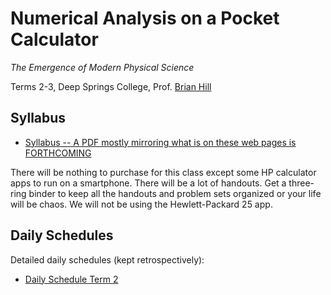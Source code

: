 # Numerical Analysis on a Pocket Calculator

*The Emergence of Modern Physical Science*

Terms 2-3, Deep Springs College, Prof. [Brian Hill](../index.html)

## Syllabus

* [Syllabus -- A PDF mostly mirroring what is on these web pages is FORTHCOMING](./NumericalAnalysisSyllabus.pdf)

There will be nothing to purchase for this class except some HP calculator apps to run on a smartphone. There will be a lot of handouts. Get a three-ring binder to keep all the handouts and problem sets organized or your life will be chaos. We will not be using the Hewlett-Packard 25 app.

## Daily Schedules

Detailed daily schedules (kept retrospectively):

* [Daily Schedule Term 2](./daily_schedule_term_2.html)
